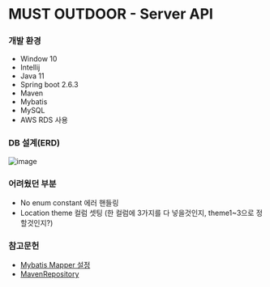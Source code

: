 # MUST OUTDOOR - Server API

### 개발 환경
- Window 10
- Intellij
- Java 11
- Spring boot 2.6.3 
- Maven
- Mybatis
- MySQL
- AWS RDS 사용 

### DB 설계(ERD)
![image](https://user-images.githubusercontent.com/80879782/155894084-bf8b1e5b-2688-4f16-bd84-bc4d334cab93.png)

### 어려웠던 부분
- No enum constant 에러 핸들링
- Location theme 컬럼 셋팅 (한 컬럼에 3가지를 다 넣을것인지, theme1~3으로 정할것인지?)

### 참고문헌
- [Mybatis Mapper 설정](https://mybatis.org/mybatis-3/ko/configuration.html#typeHandlers)
- [MavenRepository](https://mvnrepository.com/)
